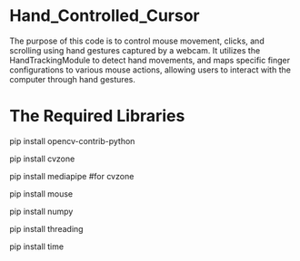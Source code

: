 # Hand_Controlled_Cursor

The purpose of this code is to control mouse movement, clicks, and scrolling using hand gestures captured by a webcam. It utilizes the HandTrackingModule to detect hand movements, and maps specific finger configurations to various mouse actions, allowing users to interact with the computer through hand gestures.

# The Required Libraries

pip install opencv-contrib-python

pip install cvzone

pip install mediapipe #for cvzone

pip install mouse

pip install numpy

pip install threading

pip install time
